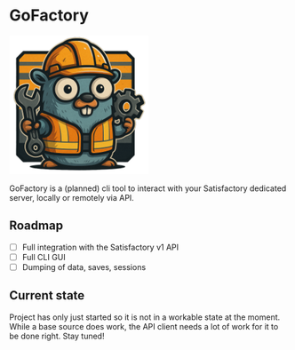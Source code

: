 # GoFactory

<img src="./logo.png" width=250 height =250>

GoFactory is a (planned) cli tool to interact with your Satisfactory dedicated server, locally or remotely via API.

## Roadmap

- [ ] Full integration with the Satisfactory v1 API
- [ ] Full CLI GUI
- [ ] Dumping of data, saves, sessions

## Current state

Project has only just started so it is not in a workable state at the moment. While a base source does work, the API client needs a lot of work for it to be done right. Stay tuned!